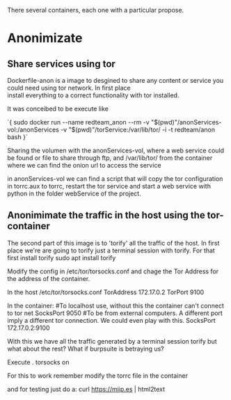 There several containers, each one with a particular propose.

# Anonimizate
## Share services using tor
Dockerfile-anon is a image to desgined to share any content or service you could need using tor network. In first place \
install everything to a correct functionality with tor installed.

It was conceibed to be execute like

`{ sudo docker run --name redteam_anon --rm -v "$(pwd)"/anonServices-vol:/anonServices -v "$(pwd)"/torService:/var/lib/tor/ -i -t redteam/anon bash }´

Sharing the volumen with the anonServices-vol, where a web service could be found  or file to share through ftp, and /var/lib/tor/ from the container \
where we can find the onion url to access the service


in anonServices-vol we can find a script that will copy the tor configuration in torrc.aux to torrc, restart the tor service and start a web service with \
python in the folder webService of the project.


## Anonimimate the traffic in the host using the tor-container
The second part of this image is to 'torify' all the traffic of the host.
In first place we're are going to torify just a terminal session with torify. For that first install torify
sudo apt install torify

Modify the config in /etc/tor/torsocks.conf and chage the Tor Address for the address of the container.

In the host /etc/tor/torsocks.conf
TorAddress 172.17.0.2
TorPort 9100

In the container:
#To localhost use, without this the container can't connect to tor net
SocksPort 9050
#To be from external computers. A different port imply a different tor connection. We could even play with this.
SocksPort 172.17.0.2:9100

With this we have all the traffic generated by a terminal session torify but what about the rest? What if burpsuite is betraying us?



Execute
. torsocks on

For this to work remember modify the torrc file in the container

and for testing just do a:
curl https://miip.es | html2text
